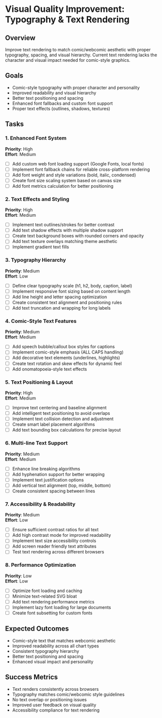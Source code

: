 # Visual Quality Improvement: Typography & Text Rendering

## Overview
Improve text rendering to match comic/webcomic aesthetic with proper typography, spacing, and visual hierarchy. Current text rendering lacks the character and visual impact needed for comic-style graphics.

## Goals
- Comic-style typography with proper character and personality
- Improved readability and visual hierarchy
- Better text positioning and spacing
- Enhanced font fallbacks and custom font support
- Proper text effects (outlines, shadows, textures)

## Tasks

### 1. Enhanced Font System
**Priority**: High  
**Effort**: Medium

- [ ] Add custom web font loading support (Google Fonts, local fonts)
- [ ] Implement font fallback chains for reliable cross-platform rendering
- [ ] Add font weight and style variations (bold, italic, condensed)
- [ ] Create font size scaling system based on canvas size
- [ ] Add font metrics calculation for better positioning

### 2. Text Effects and Styling
**Priority**: High  
**Effort**: Medium

- [ ] Implement text outlines/strokes for better contrast
- [ ] Add text shadow effects with multiple shadow support
- [ ] Create text background boxes with rounded corners and opacity
- [ ] Add text texture overlays matching theme aesthetic
- [ ] Implement gradient text fills

### 3. Typography Hierarchy
**Priority**: Medium  
**Effort**: Low

- [ ] Define clear typography scale (h1, h2, body, caption, label)
- [ ] Implement responsive font sizing based on content length
- [ ] Add line height and letter spacing optimization
- [ ] Create consistent text alignment and positioning rules
- [ ] Add text truncation and wrapping for long labels

### 4. Comic-Style Text Features
**Priority**: Medium  
**Effort**: Medium

- [ ] Add speech bubble/callout box styles for captions
- [ ] Implement comic-style emphasis (ALL CAPS handling)
- [ ] Add decorative text elements (underlines, highlights)
- [ ] Create text rotation and skew effects for dynamic feel
- [ ] Add onomatopoeia-style text effects

### 5. Text Positioning & Layout
**Priority**: High  
**Effort**: Medium

- [ ] Improve text centering and baseline alignment
- [ ] Add intelligent text positioning to avoid overlaps
- [ ] Implement text collision detection and adjustment
- [ ] Create smart label placement algorithms
- [ ] Add text bounding box calculations for precise layout

### 6. Multi-line Text Support
**Priority**: Medium  
**Effort**: Medium

- [ ] Enhance line breaking algorithms
- [ ] Add hyphenation support for better wrapping
- [ ] Implement text justification options
- [ ] Add vertical text alignment (top, middle, bottom)
- [ ] Create consistent spacing between lines

### 7. Accessibility & Readability
**Priority**: Medium  
**Effort**: Low

- [ ] Ensure sufficient contrast ratios for all text
- [ ] Add high contrast mode for improved readability
- [ ] Implement text size accessibility controls
- [ ] Add screen reader friendly text attributes
- [ ] Test text rendering across different browsers

### 8. Performance Optimization
**Priority**: Low  
**Effort**: Low

- [ ] Optimize font loading and caching
- [ ] Minimize text-related SVG bloat
- [ ] Add text rendering performance metrics
- [ ] Implement lazy font loading for large documents
- [ ] Create font subsetting for custom fonts

## Expected Outcomes
- Comic-style text that matches webcomic aesthetic
- Improved readability across all chart types
- Consistent typography hierarchy
- Better text positioning and spacing
- Enhanced visual impact and personality

## Success Metrics
- Text renders consistently across browsers
- Typography matches comic/webcomic style guidelines  
- No text overlap or positioning issues
- Improved user feedback on visual quality
- Accessibility compliance for text rendering